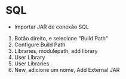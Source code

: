 <h1> SQL </h1>

- Importar JAR de conexão SQL

1. Botão direito, e selecione "Build Path"
2. Configure Build Path
3. Libraries, modulepath, add library
4. User Library
5. User Libraries
6. New, adicione um nome, Add External JAR
